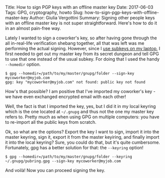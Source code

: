 Title: How to sign PGP keys with an offline master key
Date: 2017-06-03
Tags: GPG, cryptography, howto
Slug: how-to-sign-pgp-keys-with-offline-master-key
Author: Giulia Vergottini
Summary: Signing other people keys with an offline master key is not super straightforward. Here's how to do it in an almost pain-free way.

Lately I wanted to sign a coworker's key, so after having gone through the all in-real-life verification shebang together, all that was left was me performing the actual signing. However, since I [use subkeys on my laptop]({filename}./create-gpg-key-with-subkeys.md), I first needed to get out my master key from its secret dungeon and tell GPG to use that one instead of the usual subkey. For doing that I used the handy `--homedir` option.

    $ gpg --homedir=/path/to/my/master/gnupg/folder --sign-key mycoworker@myjob.com
    gpg: key "mycoworker@myjob.com" not found: public key not found

How's that possible? I am positive that I've imported my coworker's key - we have even exchanged encrypted email with each other!

Well, the fact is that I imported the key, yes, but I did it in my local keyring which is the one located at `~/.gnupg` and thus not the one my master key refers to. Pretty much as when using GPG on multiple computers: you have to re-import all the public keys from scratch.

Ok, so what are the options? Export the key I want to sign, import it into the master keyring, sign it, export it from the master keyiring, and finally import it into the local keyring? Sure, you could do that, but it's quite cumbersome. Fortunately, gpg has a better solution for that: the `--keyring` option!

    $ gpg --homedir=/path/to/my/master/gnupg/folder --keyring ~/.gnupg/pubring.gpg --sign-key mycoworker@myjob.com

And voilà! Now you can proceed signing the key.
